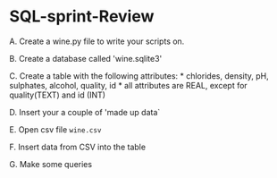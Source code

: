 # SQL-sprint-Review

A. Create a wine.py file to write your scripts on.

B. Create a database called 'wine.sqlite3'

C. Create a table with the following attributes:
    * chlorides, density, pH, sulphates, alcohol, quality, id
    * all attributes are REAL, except for quality(TEXT) and id (INT)
 
D. Insert your a couple of 'made up data`

E. Open csv file `wine.csv`

F. Insert data from CSV into the table

G. Make some queries
  
